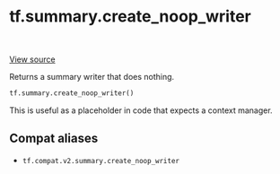 <div itemscope itemtype="http://developers.google.com/ReferenceObject">
<meta itemprop="name" content="tf.summary.create_noop_writer" />
<meta itemprop="path" content="Stable" />
</div>

# tf.summary.create_noop_writer

<!-- Insert buttons and diff -->

<table class="tfo-notebook-buttons tfo-api" align="left">
</table>

<a target="_blank" href="/code/stable/tensorflow/python/ops/summary_ops_v2.py">View source</a>



Returns a summary writer that does nothing.

``` python
tf.summary.create_noop_writer()
```



<!-- Placeholder for "Used in" -->

This is useful as a placeholder in code that expects a context manager.

## Compat aliases

* `tf.compat.v2.summary.create_noop_writer`

